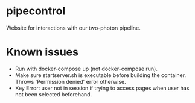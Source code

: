 # pipecontrol
Website for interactions with our two-photon pipeline.

# Known issues
* Run with docker-compose up (not docker-compose run).
* Make sure startserver.sh is executable before building the container. Throws 'Permission denied' error otherwise.
* Key Error: user not in session if trying to access pages when user has not been selected beforehand.
